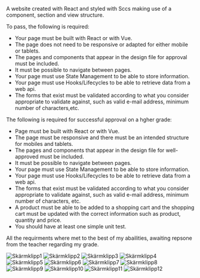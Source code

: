 A website created with React and styled with Sccs making use of a component, section and view structure. 


To pass, the following is required:

 - Your page must be built with React or with Vue.
 - The page does not need to be responsive or adapted for either mobile or tablets.
 - The pages and components that appear in the design file for approval must be included.
 - It must be possible to navigate between pages.
 - Your page must use State Management to be able to store information.
 - Your page must use Hooks/Lifecycles to be able to retrieve data from a web api.
 - The forms that exist must be validated according to what you consider appropriate to validate against, such as valid e-mail address, minimum number of characters,etc.
 
The following is required for successful approval on a hgher grade:

 - Page must be built with React or with Vue.
 - The page must be responsive and there must be an intended structure for mobiles and tablets.
 - The pages and components that appear in the design file for well-approved must be included.
 - It must be possible to navigate between pages.
 - Your page must use State Management to be able to store information.
 - Your page must use Hooks/Lifecycles to be able to retrieve data from a web api.
 - The forms that exist must be validated according to what you consider appropriate to validate against, such as valid e-mail address, minimum number of characters, etc.
 - A product must be able to be added to a shopping cart and the shopping cart must be updated with the correct information such as product, quantity and price.
 - You should have at least one simple unit test.


All the requirments where met to the best of my abailities, awaiting repsone from the teacher regarding my grade. 
 
![Skärmklipp1](https://user-images.githubusercontent.com/97985249/201357674-221c96d4-635f-4a6b-a6a5-70b94c9b96a3.PNG)
![Skärmklipp2](https://user-images.githubusercontent.com/97985249/201357713-c95bb9b2-d855-4c20-8db0-57aac4100a52.PNG)
![Skärmklipp3](https://user-images.githubusercontent.com/97985249/201357722-208b658b-848f-4481-ab74-fe9d108e4ca3.PNG)
![Skärmklipp4](https://user-images.githubusercontent.com/97985249/201357729-0a10daa5-bb12-4b18-b3ad-237a66990e6f.PNG)
![Skärmklipp5](https://user-images.githubusercontent.com/97985249/201357735-a56a0b93-2448-4656-afd5-54e485417006.PNG)
![Skärmklipp6](https://user-images.githubusercontent.com/97985249/201357742-3415a527-d876-4379-9e4a-afc640264b1f.PNG)
![Skärmklipp7](https://user-images.githubusercontent.com/97985249/201357745-640dda0d-1f17-4db3-85e5-4c3b62916f79.PNG)
![Skärmklipp8](https://user-images.githubusercontent.com/97985249/201357754-54c1c471-172e-4075-b80f-0e9d1caa33c8.PNG)
![Skärmklipp9](https://user-images.githubusercontent.com/97985249/201357763-99d962ff-e22a-45d4-a73b-051a71d9ef07.PNG)
![Skärmklipp10](https://user-images.githubusercontent.com/97985249/201357774-2c22d7a8-ae28-4ec0-8708-3c93cd6647f0.PNG)
![Skärmklipp11](https://user-images.githubusercontent.com/97985249/201357779-fb77115a-6127-4680-91c1-f21375f7d71e.PNG)
![Skärmklipp12](https://user-images.githubusercontent.com/97985249/201357787-6ab3a882-507a-45d5-b8ae-443ec14f3470.PNG)
